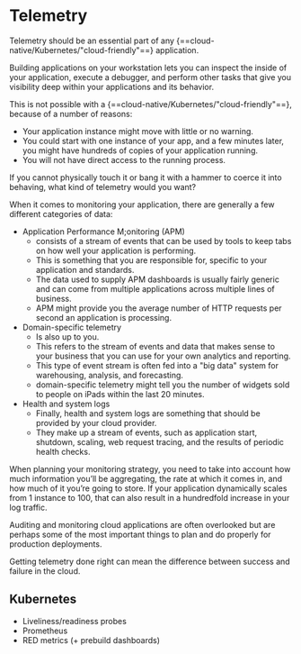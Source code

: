# Telemetry

Telemetry should be an essential part of any {==cloud-native/Kubernetes/"cloud-friendly"==} application.

Building applications on your workstation lets you can inspect the inside of your application, execute a debugger, and perform other tasks that give you visibility deep within your applications and its behavior.

This is not possible with a {==cloud-native/Kubernetes/"cloud-friendly"==}, because of a number of reasons:

* Your application instance might move with little or no warning.
* You could start with one instance of your app, and a few minutes later, you might have hundreds of copies of your application running.
* You will not have direct access to the running process.

If you cannot physically touch it or bang it with a hammer to coerce it into behaving, what kind of telemetry would you want?

When it comes to monitoring your application, there are generally a few different categories of data:

* Application Performance M;onitoring (APM)
    * consists of a stream of events that can be used by tools to keep tabs on how well your application is performing.
    * This is something that you are responsible for, specific to your application and standards.
    * The data used to supply APM dashboards is usually fairly generic and can come from multiple applications across multiple lines of business.
    * APM might provide you the average number of HTTP requests per second an application is processing.
* Domain-specific telemetry
    * Is also up to you.
    * This refers to the stream of events and data that makes sense to your business that you can use for your own analytics and reporting.
    * This type of event stream is often fed into a "big data" system for warehousing, analysis, and forecasting.
    * domain-specific telemetry might tell you the number of widgets sold to people on iPads within the last 20 minutes.
* Health and system logs
    * Finally, health and system logs are something that should be provided by your cloud provider.
    * They make up a stream of events, such as application start, shutdown, scaling, web request tracing, and the results of periodic health checks.

When planning your monitoring strategy, you need to take into account how much information you’ll be aggregating, the rate at which it comes in, and how much of it you’re going to store. If your application dynamically scales from 1 instance to 100, that can also result in a hundredfold increase in your log traffic.

Auditing and monitoring cloud applications are often overlooked but are perhaps some of the most important things to plan and do properly for production deployments.

Getting telemetry done right can mean the difference between success and failure in the cloud.

## Kubernetes

* Liveliness/readiness probes
* Prometheus
* RED metrics (+ prebuild dashboards)